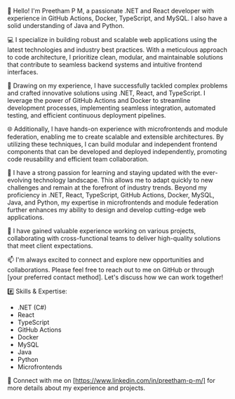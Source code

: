 👋 Hello! I'm Preetham P M, a passionate .NET and React developer with experience in GitHub Actions, Docker, TypeScript, and MySQL. I also have a solid understanding of Java and Python.

💻 I specialize in building robust and scalable web applications using the latest technologies and industry best practices. With a meticulous approach to code architecture, I prioritize clean, modular, and maintainable solutions that contribute to seamless backend systems and intuitive frontend interfaces.

🚀 Drawing on my experience, I have successfully tackled complex problems and crafted innovative solutions using .NET, React, and TypeScript. I leverage the power of GitHub Actions and Docker to streamline development processes, implementing seamless integration, automated testing, and efficient continuous deployment pipelines.

🌐 Additionally, I have hands-on experience with microfrontends and module federation, enabling me to create scalable and extensible architectures. By utilizing these techniques, I can build modular and independent frontend components that can be developed and deployed independently, promoting code reusability and efficient team collaboration.

🌱 I have a strong passion for learning and staying updated with the ever-evolving technology landscape. This allows me to adapt quickly to new challenges and remain at the forefront of industry trends. Beyond my proficiency in .NET, React, TypeScript, GitHub Actions, Docker, MySQL, Java, and Python, my expertise in microfrontends and module federation further enhances my ability to design and develop cutting-edge web applications.

💼 I have gained valuable experience working on various projects, collaborating with cross-functional teams to deliver high-quality solutions that meet client expectations.

📫 I'm always excited to connect and explore new opportunities and collaborations. Please feel free to reach out to me on GitHub or through [your preferred contact method]. Let's discuss how we can work together!

#️⃣ Skills & Expertise:
- .NET (C#)
- React
- TypeScript
- GitHub Actions
- Docker
- MySQL
- Java
- Python
- Microfrontends

🔗 Connect with me on [https://www.linkedin.com/in/preetham-p-m/] for more details about my experience and projects.
